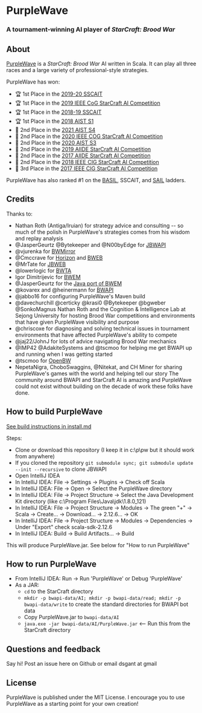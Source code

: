 # PurpleWave
### A tournament-winning AI player of *StarCraft: Brood War*

## About
[PurpleWave](https://github.com/dgant/PurpleWave) is a *StarCraft: Brood War* AI written in Scala. It can play all three races and a large variety of professional-style strategies.

PurpleWave has won:
 * :trophy: 1st Place in the [2019-20 SSCAIT](https://sscaitournament.com/index.php?action=2019)
 * :trophy: 1st Place in the [2019 IEEE CoG StarCraft AI Competition](https://cilab.gist.ac.kr/sc_competition2019/?cat=17)
 * :trophy: 1st Place in the [2018-19 SSCAIT](https://sscaitournament.com/index.php?action=2018)
 * :trophy: 1st Place in the [2018 AIST S1](https://sites.google.com/view/aistarcrafttournament/aist-s1)
 * :2nd_place_medal: 2nd Place in the [2021 AIST S4](https://sites.google.com/view/aistarcrafttournament/aist-s4)
 * :2nd_place_medal: 2nd Place in the [2020 IEEE COG StarCraft AI Competition](https://cilab.gist.ac.kr/sc_competition/?p=1162)
 * :2nd_place_medal: 2nd Place in the [2020 AIST S3](https://sites.google.com/view/aistarcrafttournament/aist-s3)
 * :2nd_place_medal: 2nd Place in the [2019 AIIDE StarCraft AI Competition](https://www.cs.mun.ca/~dchurchill/starcraftaicomp/2019/)
 * :2nd_place_medal: 2nd Place in the [2017 AIIDE StarCraft AI Competition](https://www.cs.mun.ca/~dchurchill/starcraftaicomp/2017/)
 * :2nd_place_medal: 2nd Place in the [2018 IEEE CIG StarCraft AI Competition](https://cilab.gist.ac.kr/sc_competition2018/?cat=17)
 * :3rd_place_medal: 3rd Place in the [2017 IEEE CIG StarCraft AI Competition](https://cilab.gist.ac.kr/sc_competition2017/?cat=17)
 
PurpleWave has also ranked #1 on the [BASIL](https://basil.bytekeeper.org/ranking.html), SSCAIT, and [SAIL](https://www.cs.mun.ca/~z24rmk/starcraftailaddertest/about) ladders.

## Credits
Thanks to:
* Nathan Roth (Antiga/Iruian) for strategy advice and consulting -- so much of the polish in PurpleWave's strategies comes from his wisdom and replay analysis
* @JasperGeurtz @Bytekeeper and @N00byEdge for [JBWAPI](https://github.com/JavaBWAPI/JBWAPI)
* @vjurenka for [BWMirror](https://github.com/vjurenka/BWMirror)
* @Cmccrave for [Horizon](https://github.com/Cmccrave/Horizon) and [BWEB](https://github.com/Cmccrave/BWEB)
* @MrTate for [JBWEB](https://github.com/MrTate/JBWEB)
* @lowerlogic for [BWTA](https://code.google.com/archive/p/bwta/)
* Igor Dimitrijevic for [BWEM](http://bwem.sourceforge.net/)
* @JasperGeurtz for the [Java port of BWEM](https://github.com/JavaBWAPI/JBWAPI/tree/develop/src/main/java/bwem)
* @kovarex and @heinermann for [BWAPI](https://github.com/bwapi/bwapi)
* @jabbo16 for configuring PurpleWave's Maven build
* @davechurchill @certicky @krasi0 @Bytekeeper @bgweber @SonkoMagnus Nathan Roth and the Cognition & Intelligence Lab at Sejong University for hosting Brood War competitions and environments that have given PurpleWave visibility and purpose
* @chriscoxe for diagnosing and solving technical issues in tournament environments that have affected PurpleWave's ability to compete
* @jaj22/JohnJ for lots of advice navigating Brood War mechanics
* @IMP42 @AdakiteSystems and @tscmoo for helping me get BWAPI up and running when I was getting started
* @tscmoo for [OpenBW](https://github.com/OpenBW/openbw/)
* NepetaNigra, ChoboSwaggins, @Nitekat, and CH Miner for sharing PurpleWave's games with the world and helping tell our story 
The community around BWAPI and StarCraft AI is amazing and PurpleWave could not exist without building on the decade of work these folks have done.

## How to build PurpleWave
[See build instructions in install.md](install/install.md)

Steps: 
* Clone or download this repository (I keep it in c:\p\pw but it should work from anywhere)
* If you cloned the repository `git submodule sync; git submodule update --init --recursive` to clone JBWAPI 
* Open IntelliJ IDEA
* In IntelliJ IDEA: File -> Settings -> Plugins -> Check off Scala
* In IntelliJ IDEA: File -> Open -> Select the PurpleWave directory
* In IntelliJ IDEA: File -> Project Structure -> Select the Java Development Kit directory (like c:\Program Files\Java\jdk\1.8.0_121)
* In IntelliJ IDEA: File -> Project Structure -> Modules -> The green "+" -> Scala -> Create... -> Download... -> 2.12.6... -> OK
* In IntelliJ IDEA: File -> Project Structure -> Modules -> Dependencies -> Under "Export" check scala-sdk-2.12.6
* In IntelliJ IDEA: Build -> Build Artifacts... -> Build

This will produce PurpleWave.jar. See below for "How to run PurpleWave"

## How to run PurpleWave
* From IntelliJ IDEA: Run -> Run 'PurpleWave' or Debug 'PurpleWave'
* As a JAR:
  - `cd` to the StarCraft directory
  - `mkdir -p bwapi-data/AI; mkdir -p bwapi-data/read; mkdir -p bwapi-data/write` to create the standard directories for BWAPI bot data
  - Copy PurpleWave.jar to `bwapi-data/AI`
  - `java.exe -jar bwapi-data/AI/PurpleWave.jar` <-- Run this from the StarCraft directory  

## Questions and feedback
Say hi! Post an issue here on Github or email dsgant at gmail

## License
PurpleWave is published under the MIT License. I encourage you to use PurpleWave as a starting point for your own creation!
